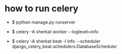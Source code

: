 # how to run celery

* $ python manage.py runserver

* $ celery -A sherkat worker --loglevel=info

* $ celery -A sherkat beat -l info --scheduler django_celery_beat.schedulers:DatabaseScheduler